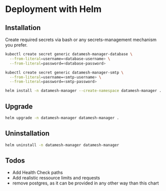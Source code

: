 # Deployment with Helm

## Installation

Create required secrets via bash or any secrets-management mechanism you prefer.

```bash
kubectl create secret generic datamesh-manager-database \
  --from-literal=username=<database-username> \
  --from-literal=password=<database-password>

kubectl create secret generic datamesh-manager-smtp \
  --from-literal=username=<smtp-username> \
  --from-literal=password=<smtp-password>
```

```bash
helm install -n datamesh-manager --create-namespace datamesh-manager .
```

## Upgrade

```bash
helm upgrade -n datamesh-manager datamesh-manager .
```

## Uninstallation

```bash
helm uninstall -n datamesh-manager datamesh-manager
```

## Todos
- Add Health Check paths
- Add realistic ressource limits and requests
- remove postgres, as it can be provided in any other way than this chart
